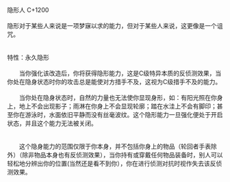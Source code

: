 <title>隐形人</title>
<meta name="GENERATOR" content="WinCHM">
<meta http-equiv="Content-Type" content="text/html; charset=gb2312">
<br>隐形人 C+1200 
<br>
<br>隐形对于某些人来说是一项梦寐以求的能力，但对于某些人来说，这更像是一个诅咒。 
<br>
<br>
<br>特性：永久隐形 
<br>
<br>　　当你强化该改造后，你将获得隐形能力，这是C级特异本质的反侦测效果，当你处在隐身状态时你的攻击总是能使对方措手不及，这视为C级措手不及的能力。 
<br>
<br>　　当你处在隐身状态时，自然的力量也无法使你显现身形，如：有阳光照在你身上，地上不会出现影子；雨淋在你身上不会显现轮廓；踏在水洼上不会有脚印；甚至你在游泳时，水面依旧平静而没有丝毫波纹。这个隐形能力一旦强化便处于开启状态，并且这个能力无法被关闭。 
<br>
<br>
<br>　　这个隐身能力的范围仅限于你本身，并不包括你身上的物品（轮回者手表除外）（除非物品本身也有反侦测效果），当你持有或穿戴任何物品装备时，别人可以轻松地分辨出你的位置(当然还是看不到你），你在进行侦测对抗时视作失去该反侦测效果。